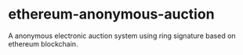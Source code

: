 # ethereum-anonymous-auction
A anonymous electronic auction system using ring signature based on ethereum blockchain.
